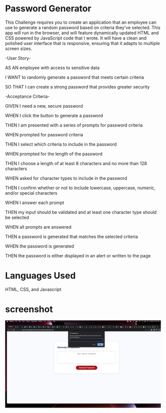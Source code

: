 # Password Generator 

This Challenge requires you to create an application that an employee can use to generate a random password based on criteria they've selected. This app will run in the browser, and will feature dynamically updated HTML and CSS powered by JavaScript code that I wrote. It will have a clean and polished user interface that is responsive, ensuring that it adapts to multiple screen sizes. 

-User Story-

AS AN employee with access to sensitive data

I WANT to randomly generate a password that meets certain criteria

SO THAT I can create a strong password that provides greater security

-Acceptance Criteria-

GIVEN I need a new, secure password

WHEN I click the button to generate a password

THEN I am presented with a series of prompts for password criteria

WHEN prompted for password criteria

THEN I select which criteria to include in the password

WHEN prompted for the length of the password

THEN I choose a length of at least 8 characters and no more than 128 characters

WHEN asked for character types to include in the password

THEN I confirm whether or not to include lowercase, uppercase, numeric, and/or special characters

WHEN I answer each prompt

THEN my input should be validated and at least one character type should be selected

WHEN all prompts are answered

THEN a password is generated that matches the selected criteria

WHEN the password is generated

THEN the password is either displayed in an alert or written to the page

# Languages Used

HTML, CSS, and Javascript

# screenshot 

![password](sc.png)








